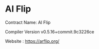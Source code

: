 # AI Flip
Contract Name: AI Flip

Compiler Version v0.5.16+commit.9c3226ce

Website : https://arflip.org/

